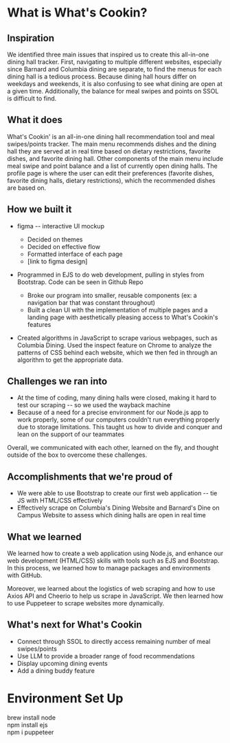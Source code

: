 # <bold> What is What's Cookin? </bold>

## Inspiration

We identified three main issues that inspired us to create this all-in-one dining hall tracker. First, navigating to multiple different websites, especially since Barnard and Columbia dining are separate, to find the menus for each dining hall is a tedious process. Because dining hall hours differ on weekdays and weekends, it is also confusing to see what dining are open at a given time. Additionally, the balance for meal swipes and points on SSOL is difficult to find.

## What it does

What's Cookin' is an all-in-one dining hall recommendation tool and meal swipes/points tracker. The main menu recommends dishes and the dining hall they are served at in real time based on dietary restrictions, favorite dishes, and favorite dining hall. Other components of the main menu include meal swipe and point balance and a list of currently open dining halls. The profile page is where the user can edit their preferences (favorite dishes, favorite dining halls, dietary restrictions), which the recommended dishes are based on.

## How we built it

- figma -- interactive UI mockup
  - Decided on themes
  - Decided on effective flow
  - Formatted interface of each page
  - [link to figma design]
 
- Programmed in EJS to do web development, pulling in styles from Bootstrap. Code can be seen in Github Repo
     - Broke our program into smaller, reusable components (ex: a navigation bar that was constant throughout)
     - Built a clean UI with the implementation of multiple pages and a landing page with aesthetically pleasing access to What's Cookin's features
 
- Created algorithms in JavaScript to scrape various webpages, such as Columbia Dining. Used the inspect feature on Chrome to analyze the patterns of CSS behind each website, which we then fed in through an algorithm to get the appropriate data. 


## Challenges we ran into

- At the time of coding, many dining halls were closed, making it hard to test our scraping -- so we used the wayback machine
- Because of a need for a precise environment for our Node.js app to work properly, some of our computers couldn't run everything properly due to storage limitations. This taught us how to divide and conquer and lean on the support of our teammates 

Overall, we communicated with each other, learned on the fly, and thought outside of the box to overcome these challenges.

## Accomplishments that we're proud of
- We were able to use Bootstrap to create our first web application -- tie JS with HTML/CSS effectively
- Effectively scrape on Columbia's Dining Website and Barnard's Dine on Campus Website to assess which dining halls are open in real time


## What we learned
We learned how to create a web application using Node.js, and enhance our web development (HTML/CSS) skills with tools such as EJS and Bootstrap. In this process, we learned how to manage packages and environments with GitHub. 

Moreover, we learned about the logistics of web scraping and how to use Axios API and Cheerio to help us scrape in JavaScript. We then learned how to use Puppeteer to scrape websites more dynamically. 

## What's next for What's Cookin
- Connect through SSOL to directly access remaining number of meal swipes/points
- Use LLM to provide a broader range of food recommendations
- Display upcoming dining events
- Add a dining buddy feature

# <bold>Environment Set Up</bold>
brew install node <br>
npm install ejs <br>
npm i puppeteer <br>
